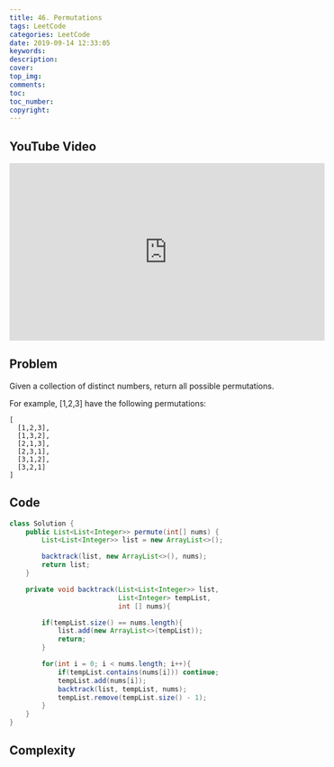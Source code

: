 ```yaml
---
title: 46. Permutations
tags: LeetCode
categories: LeetCode
date: 2019-09-14 12:33:05
keywords:
description:
cover:
top_img:
comments:
toc:
toc_number:
copyright:
---
```

## YouTube Video
<iframe width="560" height="315" src="https://www.youtube.com/embed/9Pqv5ErFj_8" frameborder="0" allow="accelerometer; autoplay; encrypted-media; gyroscope; picture-in-picture" allowfullscreen></iframe>

## Problem
Given a collection of distinct numbers, return all possible permutations.

For example,
[1,2,3] have the following permutations:
```
[
  [1,2,3],
  [1,3,2],
  [2,1,3],
  [2,3,1],
  [3,1,2],
  [3,2,1]
]
```

## Code
```java
class Solution {
    public List<List<Integer>> permute(int[] nums) {
        List<List<Integer>> list = new ArrayList<>();

        backtrack(list, new ArrayList<>(), nums);
        return list;
    }

    private void backtrack(List<List<Integer>> list, 
                           List<Integer> tempList, 
                           int [] nums){

        if(tempList.size() == nums.length){
            list.add(new ArrayList<>(tempList));
            return;
        }

        for(int i = 0; i < nums.length; i++){ 
            if(tempList.contains(nums[i])) continue;
            tempList.add(nums[i]);
            backtrack(list, tempList, nums);
            tempList.remove(tempList.size() - 1);
        }
    } 
}
```

## Complexity
